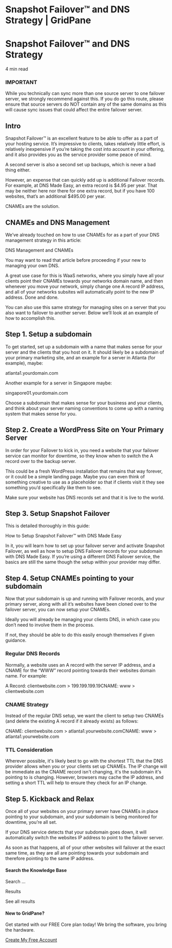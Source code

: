 # Snapshot Failover™ and DNS Strategy | GridPane

# Snapshot Failover™ and DNS Strategy

 

4 min read 

 

### IMPORTANT

While you technically can sync more than one source server to one failover server, we strongly recommend against this. If you do go this route, please ensure that source servers do NOT contain any of the same domains as this will cause sync issues that could affect the entire failover server.

## Intro

Snapshot Failover™ is an excellent feature to be able to offer as a part of your hosting service. It’s impressive to clients, takes relatively little effort, is relatively inexpensive if you’re taking the cost into account in your offering, and it also provides you as the service provider some peace of mind.

A second server is also a second set up backups, which is never a bad thing either.

However, an expense that can quickly add up is additional Failover records. For example, at DNS Made Easy, an extra record is $4.95 per year. That may be neither here nor there for one extra record, but if you have 100 websites, that’s an additional $495.00 per year.

CNAMEs are the solution.

 

## CNAMEs and DNS Management

We’ve already touched on how to use CNAMEs for as a part of your DNS management strategy in this article:

DNS Management and CNAMEs

You may want to read that article before proceeding if your new to managing your own DNS.

A great use case for this is WaaS networks, where you simply have all your clients point their CNAMEs towards your networks domain name, and then whenever you move your network, simply change one A record IP address, and all of your networks subsites will automatically point to the new IP address. Done and done.

You can also use this same strategy for managing sites on a server that you also want to failover to another server. Below we’ll look at an example of how to accomplish this.

 

## Step 1. Setup a subdomain

To get started, set up a subdomain with a name that makes sense for your server and the clients that you host on it. It should likely be a subdomain of your primary marketing site, and an example for a server in Atlanta (for example), maybe:

atlanta1.yourdomain.com

Another example for a server in Singapore maybe:

singapore01.yourdomain.com

Choose a subdomain that makes sense for your business and your clients, and think about your server naming conventions to come up with a naming system that makes sense for you.

 

## Step 2. Create a WordPress Site on Your Primary Server

In order for your Failover to kick in, you need a website that your failover service can monitor for downtime, so they know when to switch the A record over to the backup server.

This could be a fresh WordPress installation that remains that way forever, or it could be a simple landing page. Maybe you can even think of something creative to use as a placeholder so that if clients visit it they see something you’d specifically like them to see.

Make sure your website has DNS records set and that it is live to the world.

 

## Step 3. Setup Snapshot Failover

This is detailed thoroughly in this guide:

How to Setup Snapshot Failover™ with DNS Made Easy

In it, you will learn how to set up your failover server and activate Snapshot Failover, as well as how to setup DNS Failover records for your subdomain with DNS Made Easy. If you’re using a different DNS Failover service, the basics are still the same though the setup within your provider may differ.

 

## Step 4. Setup CNAMEs pointing to your subdomain

Now that your subdomain is up and running with Failover records, and your primary server, along with all it’s websites have been cloned over to the failover server, you can now setup your CNAMEs.

Ideally you will already be managing your clients DNS, in which case you don’t need to involve them in the process.

If not, they should be able to do this easily enough themselves if given guidance.

### Regular DNS Records

Normally, a website uses an A record with the server IP address, and a CNAME for the “WWW” record pointing towards their websites domain name. For example:

A Record: clientwebsite.com > 199.199.199.19CNAME: www > clientwebsite.com

### CNAME Strategy

Instead of the regular DNS setup, we want the client to setup two CNAMEs (and delete the existing A record if it already exists) as follows:

CNAME: clientwebsite.com > atlanta1.yourwebsite.comCNAME: www > atlanta1.yourwebsite.com

 

 

### TTL Consideration

Wherever possible, it's likely best to go with the shortest TTL that the DNS provider allows when you or your clients set up CNAMEs. The IP change will be immediate as the CNAME record isn't changing, it's the subdomain it's pointing to is changing. However, browsers may cache the IP address, and setting a short TTL will help to ensure they check for an IP change.

## Step 5. Kickback and Relax

Once all of your websites on your primary server have CNAMEs in place pointing to your subdomain, and your subdomain is being monitored for downtime, you’re all set.

If your DNS service detects that your subdomain goes down, it will automatically switch the websites IP address to point to the failover server.

As soon as that happens, all of your other websites will failover at the exact same time, as they are all are pointing towards your subdomain and therefore pointing to the same IP address.

 

 

#### Search the Knowledge Base

Search ...

 Results

See all results

#### New to GridPane?

Get started with our FREE Core plan today! We bring the software, you bring the hardware.

[Create My Free Account](https://gridpane.com/checkout/?plan=core)

